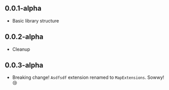 ## 0.0.1-alpha
- Basic library structure
## 0.0.2-alpha
- Cleanup
## 0.0.3-alpha
- Breaking change! `Asdfsdf` extension renamed to `MapExtensions`. Sowwy! 😢